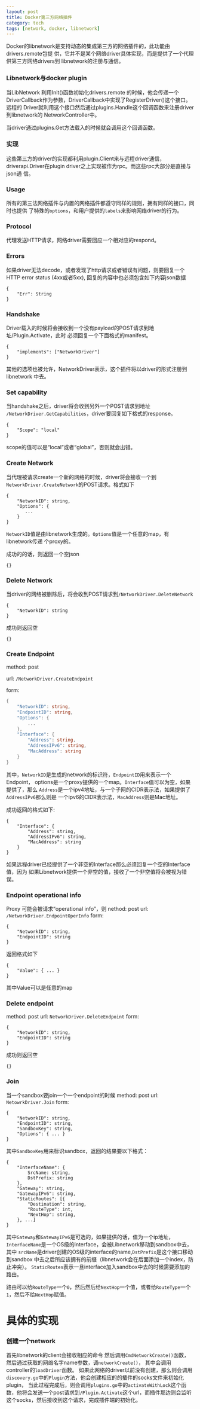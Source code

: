 ```yaml
---
layout: post
title: Docker第三方网络插件
category: tech
tags: [network, docker, libnetwork]
---
```


Docker的libnetwork是支持动态的集成第三方的网络插件的，此功能由drivers.remote包提
供，它并不是某个网络driver具体实现，而是提供了一个代理供第三方网络drivers到
libnetwork的注册与通信。

### Libnetwork与docker plugin

当LibNetwork 利用Init()函数初始化drivers.remote 的时候，他会传递一个
DriverCallback作为参数，DriverCallback中实现了RegisterDriver()这个接口。远程的
Driver就利用这个接口然后通过plugins.Handle这个回调函数来注册driver到libnetwork的
NetworkController中。

当driver通过plugins.Get方法载入的时候就会调用这个回调函数。

### 实现

这些第三方的driver的实现都利用plugin.Client来与远程driver通信，
driverapi.Driver在plugin driver之上实现被作为rpc。而这些rpc大部分是直接与json通
信。

### Usage

所有的第三法网络插件与内置的网络插件都遵守同样的规则，拥有同样的接口，同时也提供
了特殊的`options`，和用户提供的`labels`来影响网络driver的行为。

### Protocol

代理发送HTTP请求，网络driver需要回应一个相对应的respond。

### Errors

如果driver无法decode，或者发现了http请求或者错误有问题，则要回复一个HTTP error
status (4xx或者5xx), 回复的内容中也必须包含如下内容json数据

```
{
    "Err": String
}
```

### Handshake

Driver载入的时候将会接收到一个没有payload的POST请求到地址/Plugin.Activate，此时
必须回复一个下面格式的manifest。

```
{
    "implements": ["NetworkDriver"]
}
```

其他的选项也被允许，NetworkDriver表示，这个插件将以driver的形式注册到libnetwork
中去。

### Set capability

当handshake之后，driver将会收到另外一个POST请求到地址
`/NetworkDriver.GetCapabilities`，driver要回复如下格式的response。

```
{
    "Scope": "local"
}
```

scope的值可以是“local”或者“global”，否则就会出错。

### Create Network

当代理被请求create一个新的网络的时候，driver将会接收一个到
`NetworkDriver.CreateNetwork`的POST请求。格式如下

```
{
    "NetworkID": string,
    "Options": {
       ...
    }
}
```

`NetworkID`值是由libnetwork生成的。`Options`值是一个任意的map，有libnetwork传递
个proxy的。

成功的的话，则返回一个空json

```
{}
```

### Delete Network

当driver的网络被删除后，将会收到POST请求到`/NetworkDriver.DeleteNetwork`

```
{
    "NetworkID": string
}
```

成功则返回空

```
{}
```

### Create Endpoint

method: post

url: `/NetworkDriver.CreateEndpoint`

form:

```Go
{
    "NetworkID": string,
    "EndpointID": string,
    "Options": {
        ...
    },
    "Interface": {
        "Address": string,
        "AddressIPv6": string,
        "MacAddress": string
    }
}
```

其中，`NetworkID`是生成的network的标识符，`EndpointID`用来表示一个Endpoint，
options是一个proxy提供的一个map。`Interface`值可以为空，如果提供了，那么
`Address`是一个ipv4地址，与一个子网的CIDR表示法，如果提供了`AddressIPv6`那么则是
一个ipv6的CIDR表示法，`MacAddress`则是Mac地址。

成功返回的格式如下:

```
{
    "Interface": {
        "Address": string,
        "AddressIPv6": string,
        "MacAddress": string
    }
}
```

如果远程driver已经提供了一个非空的Interface那么必须回复一个空的Interface值，因为
如果Libnetwork提供一个非空的值，接收了一个非空值将会被视为错误。

### Endpoint operational info

Proxy 可能会被请求“operational info”，则
nethod: post
url: `/NetworkDriver.EndpointOperInfo`
form:

```
{
    "NetworkID": string,
    "EndpointID": string
}
```

返回格式如下

```
{
    "Value": { ... }
}
```

其中Value可以是任意的map

### Delete endpoint

method: post
url: `NetworkDriver.DeleteEndpoint`
form:

```
{
    "NetworkID": string,
    "EndpointID": string
}
```

成功则返回空

```
{}
```

### Join

当一个sandbox要join一个一个endpoint的时候
method: post
url: `NetowrkDriver.Join`
form:
```
{
    "NetworkID": string,
    "EndpointID": string,
    "SandboxKey": string,
    "Options": { ... }
}
```

其中`SandboxKey`用来标识sandbox，返回的结果要以下格式：

```
{
    "InterfaceName": {
        SrcName: string,
        DstPrefix: string
    },
    "Gateway": string,
    "GatewayIPv6": string,
    "StaticRoutes": [{
        "Destination": string,
        "RouteType": int,
        "NextHop": string,
    }, ...]
}
```

其中`Gateway`和`GatewayIPv6`是可选的，如果提供的话，值为一个ip地址，
`InterfaceName`是一个OS级的interface，会被Libnetwork移动到sandbox中去，其中
`srcName`是driver创建的OS级的interface的name,`DstPrefix`是这个接口移动到sandbox
中去之后所应该拥有的前缀（libnetwork会在后面添加一个index，防止冲突）。
`StaticRoutes`表示一旦interface加入sandbox中去的时候需要添加的路由。

路由可以给`RouteType`一个`0`，然后然后给`NextHop`一个值，或者给`RouteType`一个
`1`，然后不给`NextHop`赋值。


# 具体的实现

### 创建一个network

首先libnetwork的client会接收相应的命令
然后调用`CmdNetworkCreate()`函数，
然后通过获取的网络名字name参数，调`networkCreate()`，
其中会调用controller的`loadDriver`函数。
如果此网络的driver以前没有创建，那么则会调用`discovery.go`中的`Plugin`方法，他会创建相应的的插件的socks文件来初始化plugin，
当此过程完成后，则会调用`plugins.go`中的`activateWithLock`这个函数，他将会发送一个post请求到`/Plugin.Activate`这个url，而插件那边则会监听这个socks，然后接收到这个请求，完成插件端的初始化。
